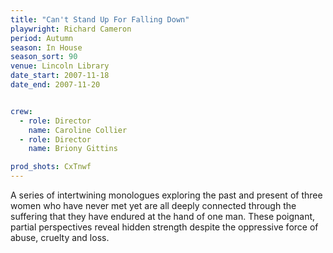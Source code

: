 ```yaml
---
title: "Can't Stand Up For Falling Down"
playwright: Richard Cameron
period: Autumn
season: In House
season_sort: 90
venue: Lincoln Library
date_start: 2007-11-18
date_end: 2007-11-20


crew:
  - role: Director
    name: Caroline Collier
  - role: Director
    name: Briony Gittins

prod_shots: CxTnwf
---
```


A series of intertwining monologues exploring the past and present of three women who have never met yet are all deeply connected through the suffering that they have endured at the hand of one man. These poignant, partial perspectives reveal hidden strength despite the oppressive force of abuse, cruelty and loss.
